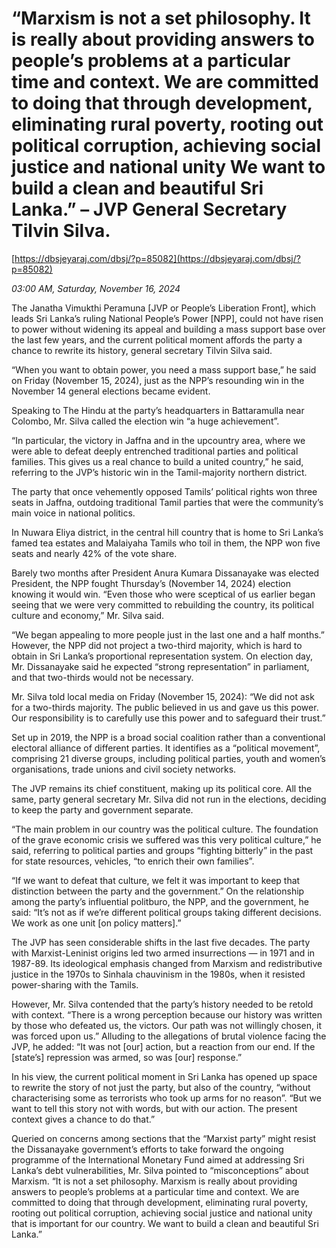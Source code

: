 # “Marxism  is not a set philosophy. It is really about providing answers to people’s problems at a particular time and context. We are committed to doing that through development, eliminating rural poverty, rooting out political corruption, achieving social justice and national unity We want to build a clean and beautiful Sri Lanka.” – JVP General Secretary Tilvin Silva.

[https://dbsjeyaraj.com/dbsj/?p=85082](https://dbsjeyaraj.com/dbsj/?p=85082)

*03:00 AM, Saturday, November 16, 2024*

The Janatha Vimukthi Peramuna [JVP or People’s Liberation Front], which leads Sri Lanka’s ruling National People’s Power [NPP], could not have risen to power without widening its appeal and building a mass support base over the last few years, and the current political moment affords the party a chance to rewrite its history, general secretary Tilvin Silva said.

“When you want to obtain power, you need a mass support base,” he said on Friday (November 15, 2024), just as the NPP’s resounding win in the November 14 general elections became evident.

Speaking to The Hindu at the party’s headquarters in Battaramulla near Colombo, Mr. Silva called the election win “a huge achievement”.

“In particular, the victory in Jaffna and in the upcountry area, where we were able to defeat deeply entrenched traditional parties and political families. This gives us a real chance to build a united country,” he said, referring to the JVP’s historic win in the Tamil-majority northern district.

The party that once vehemently opposed Tamils’ political rights won three seats in Jaffna, outdoing traditional Tamil parties that were the community’s main voice in national politics.

In Nuwara Eliya district, in the central hill country that is home to Sri Lanka’s famed tea estates and Malaiyaha Tamils who toil in them, the NPP won five seats and nearly 42% of the vote share.

Barely two months after President Anura Kumara Dissanayake was elected President, the NPP fought Thursday’s (November 14, 2024) election knowing it would win. “Even those who were sceptical of us earlier began seeing that we were very committed to rebuilding the country, its political culture and economy,” Mr. Silva said.

“We began appealing to more people just in the last one and a half months.” However, the NPP did not project a two-third majority, which is hard to obtain in Sri Lanka’s proportional representation system. On election day, Mr. Dissanayake said he expected “strong representation” in parliament, and that two-thirds would not be necessary.

Mr. Silva told local media on Friday (November 15, 2024): “We did not ask for a two-thirds majority. The public believed in us and gave us this power. Our responsibility is to carefully use this power and to safeguard their trust.”

Set up in 2019, the NPP is a broad social coalition rather than a conventional electoral alliance of different parties. It identifies as a “political movement”, comprising 21 diverse groups, including political parties, youth and women’s organisations, trade unions and civil society networks.

The JVP remains its chief constituent, making up its political core. All the same, party general secretary Mr. Silva did not run in the elections, deciding to keep the party and government separate.

“The main problem in our country was the political culture. The foundation of the grave economic crisis we suffered was this very political culture,” he said, referring to political parties and groups “fighting bitterly” in the past for state resources, vehicles, “to enrich their own families”.

“If we want to defeat that culture, we felt it was important to keep that distinction between the party and the government.” On the relationship among the party’s influential politburo, the NPP, and the government, he said: “It’s not as if we’re different political groups taking different decisions. We work as one unit [on policy matters].”

The JVP has seen considerable shifts in the last five decades. The party with Marxist-Leninist origins led two armed insurrections — in 1971 and in 1987-89. Its ideological emphasis changed from Marxism and redistributive justice in the 1970s to Sinhala chauvinism in the 1980s, when it resisted power-sharing with the Tamils.

However, Mr. Silva contended that the party’s history needed to be retold with context. “There is a wrong perception because our history was written by those who defeated us, the victors. Our path was not willingly chosen, it was forced upon us.” Alluding to the allegations of brutal violence facing the JVP, he added: “It was not [our] action, but a reaction from our end. If the [state’s] repression was armed, so was [our] response.”

In his view, the current political moment in Sri Lanka has opened up space to rewrite the story of not just the party, but also of the country, “without characterising some as terrorists who took up arms for no reason”. “But we want to tell this story not with words, but with our action. The present context gives a chance to do that.”

Queried on concerns among sections that the “Marxist party” might resist the Dissanayake government’s efforts to take forward the ongoing programme of the International Monetary Fund aimed at addressing Sri Lanka’s debt vulnerabilities, Mr. Silva pointed to “misconceptions” about Marxism. “It is not a set philosophy. Marxism is really about providing answers to people’s problems at a particular time and context. We are committed to doing that through development, eliminating rural poverty, rooting out political corruption, achieving social justice and national unity that is important for our country. We want to build a clean and beautiful Sri Lanka.”

